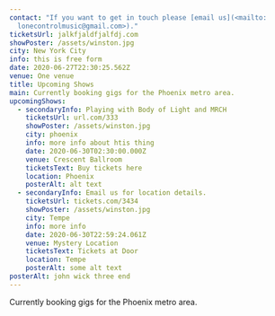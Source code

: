 ```yaml
---
contact: "If you want to get in touch please [email us](<mailto:
  lonecontrolmusic@gmail.com>)."
ticketsUrl: jalkfjaldfjalfdj.com
showPoster: /assets/winston.jpg
city: New York City
info: this is free form
date: 2020-06-27T22:30:25.562Z
venue: One venue
title: Upcoming Shows
main: Currently booking gigs for the Phoenix metro area.
upcomingShows:
  - secondaryInfo: Playing with Body of Light and MRCH
    ticketsUrl: url.com/333
    showPoster: /assets/winston.jpg
    city: phoenix
    info: more info about htis thing
    date: 2020-06-30T02:30:00.000Z
    venue: Crescent Ballroom
    ticketsText: Buy tickets here
    location: Phoenix
    posterAlt: alt text
  - secondaryInfo: Email us for location details.
    ticketsUrl: tickets.com/3434
    showPoster: /assets/winston.jpg
    city: Tempe
    info: more info
    date: 2020-06-30T22:59:24.061Z
    venue: Mystery Location
    ticketsText: Tickets at Door
    location: Tempe
    posterAlt: some alt text
posterAlt: john wick three end
---
```

Currently booking gigs for the Phoenix metro area.